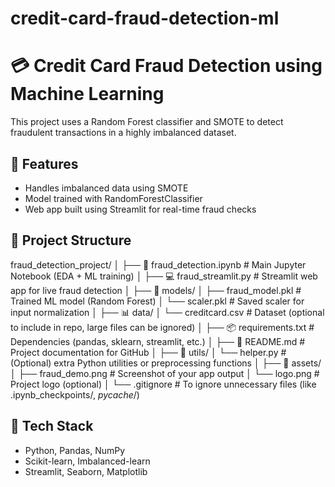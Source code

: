 # credit-card-fraud-detection-ml
# 💳 Credit Card Fraud Detection using Machine Learning

This project uses a Random Forest classifier and SMOTE to detect fraudulent transactions in a highly imbalanced dataset.

## 🚀 Features
- Handles imbalanced data using SMOTE
- Model trained with RandomForestClassifier
- Web app built using Streamlit for real-time fraud checks

## 📂 Project Structure
fraud_detection_project/
│
├── 📘 fraud_detection.ipynb          # Main Jupyter Notebook (EDA + ML training)
│
├── 💻 fraud_streamlit.py             # Streamlit web app for live fraud detection
│
├── 📂 models/
│   ├── fraud_model.pkl               # Trained ML model (Random Forest)
│   └── scaler.pkl                    # Saved scaler for input normalization
│
├── 📊 data/
│   └── creditcard.csv                # Dataset (optional to include in repo, large files can be ignored)
│
├── 📦 requirements.txt               # Dependencies (pandas, sklearn, streamlit, etc.)
│
├── 🧾 README.md                      # Project documentation for GitHub
│
├── 🧠 utils/
│   └── helper.py                     # (Optional) extra Python utilities or preprocessing functions
│
├── 📸 assets/
│   ├── fraud_demo.png                # Screenshot of your app output
│   └── logo.png                      # Project logo (optional)
│
└── .gitignore                        # To ignore unnecessary files (like .ipynb_checkpoints/, _pycache_/)
## 🧠 Tech Stack
- Python, Pandas, NumPy
- Scikit-learn, Imbalanced-learn
- Streamlit, Seaborn, Matplotlib




















